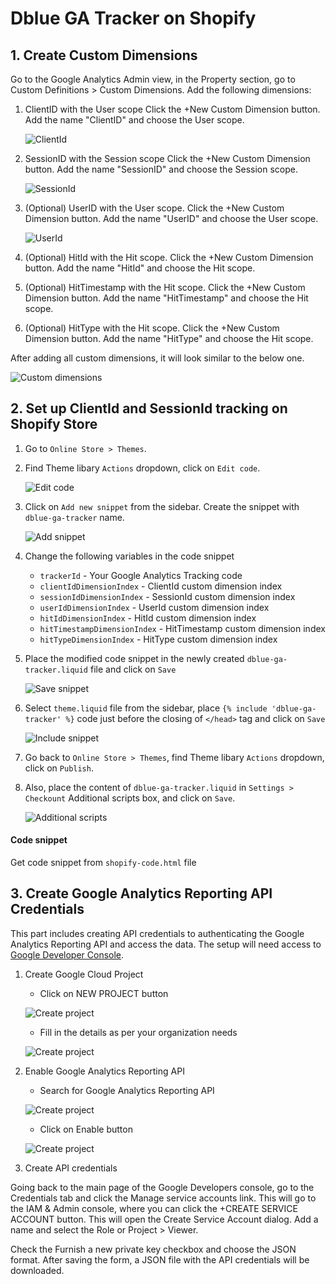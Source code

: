 # Dblue GA Tracker on Shopify

## 1. Create Custom Dimensions

Go to the Google Analytics Admin view, in the Property section, go to Custom Definitions > Custom Dimensions. Add the following dimensions:

1. ClientID with the User scope
   Click the +New Custom Dimension button. Add the name "ClientID" and choose the User scope.

   ![ClientId](./images/ga-custom-dimension-clientid.png)

1. SessionID with the Session scope
   Click the +New Custom Dimension button. Add the name "SessionID" and choose the Session scope.

   ![SessionId](./images/ga-custom-dimension-sessionid.png)

1. (Optional) UserID with the User scope.
   Click the +New Custom Dimension button. Add the name "UserID" and choose the User scope.

   ![UserId](./images/ga-custom-dimension-userid.png)

1. (Optional) HitId with the Hit scope.
   Click the +New Custom Dimension button. Add the name "HitId" and choose the Hit scope.

1. (Optional) HitTimestamp with the Hit scope.
   Click the +New Custom Dimension button. Add the name "HitTimestamp" and choose the Hit scope.

1. (Optional) HitType with the Hit scope.
   Click the +New Custom Dimension button. Add the name "HitType" and choose the Hit scope.

After adding all custom dimensions, it will look similar to the below one.

![Custom dimensions](./images/ga-custom-dimensions.png)

## 2. Set up ClientId and SessionId tracking on Shopify Store

1. Go to `Online Store > Themes`.
1. Find Theme libary `Actions` dropdown, click on `Edit code`.

   ![Edit code](./images/shopify-theme-edit-code.png)

1. Click on `Add new snippet` from the sidebar. Create the snippet with `dblue-ga-tracker` name.

   ![Add snippet](./images/shopify-add-snippet.png)

1. Change the following variables in the code snippet

   - `trackerId` - Your Google Analytics Tracking code
   - `clientIdDimensionIndex` - ClientId custom dimension index
   - `sessionIdDimensionIndex` - SessionId custom dimension index
   - `userIdDimensionIndex` - UserId custom dimension index
   - `hitIdDimensionIndex` - HitId custom dimension index
   - `hitTimestampDimensionIndex` - HitTimestamp custom dimension index
   - `hitTypeDimensionIndex` - HitType custom dimension index

1. Place the modified code snippet in the newly created `dblue-ga-tracker.liquid` file and click on `Save`

   ![Save snippet](./images/shopify-dblue-ga-tracker-snippet.png)

1. Select `theme.liquid` file from the sidebar, place `{% include 'dblue-ga-tracker' %}` code just before the closing of `</head>` tag and click on `Save`

   ![Include snippet](./images/shopify-include-dblue-ga-tracker-snippet.png)

1. Go back to `Online Store > Themes`, find Theme libary `Actions` dropdown, click on `Publish`.

1. Also, place the content of `dblue-ga-tracker.liquid` in `Settings > Checkount` Additional scripts box, and click on `Save`.

   ![Additional scripts](./images/shopify-checkout-additional-scripts.png)

#### Code snippet

Get code snippet from `shopify-code.html` file

## 3. Create Google Analytics Reporting API Credentials

This part includes creating API credentials to authenticating the Google Analytics Reporting API and access the data. The setup will need access to [Google Developer Console](https://console.developers.google.com/).

1. Create Google Cloud Project

   - Click on NEW PROJECT button

   ![Create project](./images/gcp-create-new-project-1.png)

   - Fill in the details as per your organization needs

   ![Create project](./images/gcp-create-new-project-2.png)

1. Enable Google Analytics Reporting API

   - Search for Google Analytics Reporting API

   ![Create project](./images/gcp-ga-reporting-api.png)

   - Click on Enable button

   ![Create project](./images/gcp-enable-ga-reporting-api.png)

1. Create API credentials

Going back to the main page of the Google Developers console, go to the Credentials tab and click the Manage service accounts link. This will go to the IAM & Admin console, where you can click the +CREATE SERVICE ACCOUNT button. This will open the Create Service Account dialog. Add a name and select the Role or Project > Viewer.

Check the Furnish a new private key checkbox and choose the JSON format. After saving the form, a JSON file with the API credentials will be downloaded.
